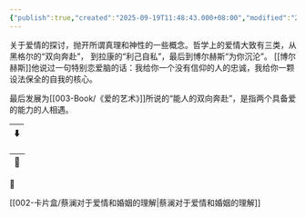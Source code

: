 ```yaml
---
{"publish":true,"created":"2025-09-19T11:48:43.000+08:00","modified":"2025-09-19T11:48:43.000+08:00","cssclasses":""}
---
```


关于爱情的探讨，抛开所谓真理和神性的一些概念。哲学上的爱情大致有三类，从黑格尔的“双向奔赴”，
到拉康的“利己自私”，最后到博尔赫斯“为你沉沦”。
[[博尔赫斯]]他说过一句特别恋爱脑的话：我给你一个没有信仰的人的忠诚，我给你一颗设法保全的自我的核心。

最后发展为[[003-Book/《爱的艺术》]]所说的“能人的双向奔赴”，是指两个具备爱的能力的人相遇。


| ⬇️ |
| -- |


| 🔗 |
| -- |


🌴

[[002-卡片盒/蔡澜对于爱情和婚姻的理解\|蔡澜对于爱情和婚姻的理解]]
